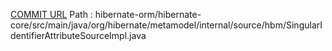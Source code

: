 [COMMIT URL](https://github.com/hibernate/hibernate-orm/commit/107444ef61139b820dd81b72ddc6cc7d9b29de2b)
Path : hibernate-orm/hibernate-core/src/main/java/org/hibernate/metamodel/internal/source/hbm/SingularIdentifierAttributeSourceImpl.java